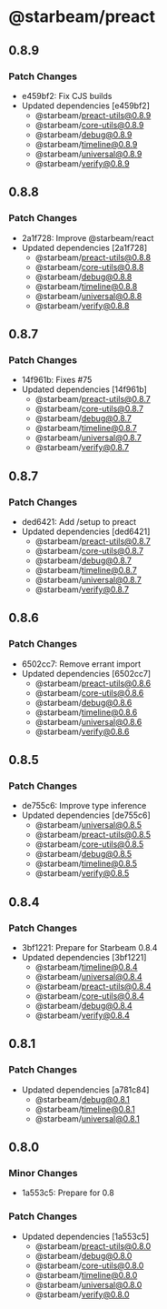 # @starbeam/preact

## 0.8.9

### Patch Changes

- e459bf2: Fix CJS builds
- Updated dependencies [e459bf2]
  - @starbeam/preact-utils@0.8.9
  - @starbeam/core-utils@0.8.9
  - @starbeam/debug@0.8.9
  - @starbeam/timeline@0.8.9
  - @starbeam/universal@0.8.9
  - @starbeam/verify@0.8.9

## 0.8.8

### Patch Changes

- 2a1f728: Improve @starbeam/react
- Updated dependencies [2a1f728]
  - @starbeam/preact-utils@0.8.8
  - @starbeam/core-utils@0.8.8
  - @starbeam/debug@0.8.8
  - @starbeam/timeline@0.8.8
  - @starbeam/universal@0.8.8
  - @starbeam/verify@0.8.8

## 0.8.7

### Patch Changes

- 14f961b: Fixes #75
- Updated dependencies [14f961b]
  - @starbeam/preact-utils@0.8.7
  - @starbeam/core-utils@0.8.7
  - @starbeam/debug@0.8.7
  - @starbeam/timeline@0.8.7
  - @starbeam/universal@0.8.7
  - @starbeam/verify@0.8.7

## 0.8.7

### Patch Changes

- ded6421: Add /setup to preact
- Updated dependencies [ded6421]
  - @starbeam/preact-utils@0.8.7
  - @starbeam/core-utils@0.8.7
  - @starbeam/debug@0.8.7
  - @starbeam/timeline@0.8.7
  - @starbeam/universal@0.8.7
  - @starbeam/verify@0.8.7

## 0.8.6

### Patch Changes

- 6502cc7: Remove errant import
- Updated dependencies [6502cc7]
  - @starbeam/preact-utils@0.8.6
  - @starbeam/core-utils@0.8.6
  - @starbeam/debug@0.8.6
  - @starbeam/timeline@0.8.6
  - @starbeam/universal@0.8.6
  - @starbeam/verify@0.8.6

## 0.8.5

### Patch Changes

- de755c6: Improve type inference
- Updated dependencies [de755c6]
  - @starbeam/universal@0.8.5
  - @starbeam/preact-utils@0.8.5
  - @starbeam/core-utils@0.8.5
  - @starbeam/debug@0.8.5
  - @starbeam/timeline@0.8.5
  - @starbeam/verify@0.8.5

## 0.8.4

### Patch Changes

- 3bf1221: Prepare for Starbeam 0.8.4
- Updated dependencies [3bf1221]
  - @starbeam/timeline@0.8.4
  - @starbeam/universal@0.8.4
  - @starbeam/preact-utils@0.8.4
  - @starbeam/core-utils@0.8.4
  - @starbeam/debug@0.8.4
  - @starbeam/verify@0.8.4

## 0.8.1

### Patch Changes

- Updated dependencies [a781c84]
  - @starbeam/debug@0.8.1
  - @starbeam/timeline@0.8.1
  - @starbeam/universal@0.8.1

## 0.8.0

### Minor Changes

- 1a553c5: Prepare for 0.8

### Patch Changes

- Updated dependencies [1a553c5]
  - @starbeam/preact-utils@0.8.0
  - @starbeam/debug@0.8.0
  - @starbeam/core-utils@0.8.0
  - @starbeam/timeline@0.8.0
  - @starbeam/universal@0.8.0
  - @starbeam/verify@0.8.0

